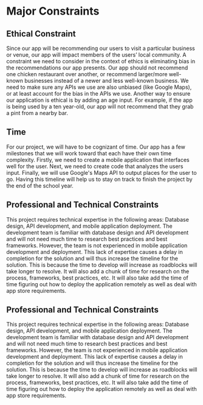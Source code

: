 # Major Constraints

## Ethical Constraint

Since our app will be recommending our users to visit a particular business or venue, our app will impact members of the users’ local community. A constraint we need to consider in the context of ethics is eliminating bias in the recommendations our app presents. Our app should not recommend one chicken restaurant over another, or recommend larger/more well-known businesses instead of a newer and less well-known business. We need to make sure any APIs we use are also unbiased (like Google Maps), or at least account for the bias in the APIs we use.  Another way to ensure our application is ethical is by adding an age input. For example, if the app is being used by a ten year-old, our app will not recommend that they grab a pint from a nearby bar. 


## Time

For our project, we will have to be cognizant of time. Our app has a few milestones that we will work toward that each have their own time complexity. Firstly, we need to create a mobile application that interfaces well for the user. Next, we need to create code that analyzes the users input. Finally, we will use Google's Maps API to output places for the user to go. Having this timeline will help us to stay on track to finish the project by the end of the school year. 


## Professional and Technical Constraints

This project requires technical expertise in the following areas: Database design, API development, and mobile application  deployment. The development team is familiar with database design and API development and will not need much time to research best practices and best frameworks.  However, the team is not experienced in mobile application development and deployment.  This lack of expertise causes a delay in completion for the solution and will thus increase the timeline for the solution.  This is because the time to develop will increase as roadblocks will take longer to resolve.  It will also add a chunk of time for research on the process, frameworks, best practices, etc.  It will also take add the time of time figuring out how to deploy the application remotely as well as deal with app store requirements.

## Professional and Technical Constraints
This project requires technical expertise in the following areas: Database design, API development, and mobile application  deployment. The development team is familiar with database design and API development and will not need much time to research best practices and best frameworks.  However, the team is not experienced in mobile application development and deployment.  This lack of expertise causes a delay in completion for the solution and will thus increase the timeline for the solution.  This is because the time to develop will increase as roadblocks will take longer to resolve.  It will also add a chunk of time for research on the process, frameworks, best practices, etc.  It will also take add the time of time figuring out how to deploy the application remotely as well as deal with app store requirements.
